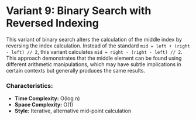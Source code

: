 # Variant 9: Binary Search with Reversed Indexing

This variant of binary search alters the calculation of the middle index by reversing the index calculation. Instead of the standard `mid = left + (right - left) // 2`, this variant calculates `mid = right - (right - left) // 2`. This approach demonstrates that the middle element can be found using different arithmetic manipulations, which may have subtle implications in certain contexts but generally produces the same results.

### Characteristics:
- **Time Complexity:** O(log n)
- **Space Complexity:** O(1)
- **Style:** Iterative, alternative mid-point calculation

